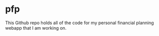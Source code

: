 # pfp
This Github repo holds all of the code for my personal financial planning webapp that I am working on.
